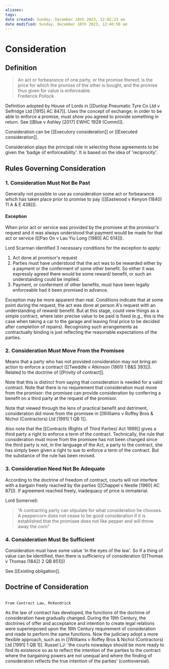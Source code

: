 ```yaml
---
aliases: 
tags: 
date created: Sunday, December 10th 2023, 12:02:23 am
date modified: Sunday, December 10th 2023, 12:40:50 am
---
```


# Consideration

## Definition

> An act or forbearance of one party, or the promise thereof, is the price for which the promise of the other is bought, and the promise thus given for value is enforceable.  
> Frederick Pollock

Definition adopted by House of Lords in [[Dunlop Pneumatic Tyre Co Ltd v Selfridge Ltd [1915] AC 847]]. Uses the concept of exchange; in order to be able to enforce a promise, must show you agreed to provide something in return. See [[Blue v Ashley [2017] EWHC 1928 (Comm)]].

Consideration can be [[Executory consideration]] or [[Executed consideration]].

Consideration plays the principal role in selecting those agreements to be given the 'badge of enforceability'. It is based on the idea of 'reciprocity'.

## Rules Governing Consideration

### 1. Consideration Must Not Be Past

Generally not possible to use as consideration some act or forbearance which has taken place prior to promise to pay ([[Eastwood v Kenyon (1840) 11 A & E 438]]).

#### Exception

When prior act or service was provided by the promisee at the promisor's request and it was always understood that payment would be made for that act or service ([[Pao On v Lau Yiu Long [1980] AC 614]]).

Lord Scarman identified 3 necessary conditions for the exception to apply:

1. Act done at promisor's request
2. Parties must have understood that the act was to be rewarded either by a payment or the conferment of some other benefit. So either it was expressly agreed there would be some reward/ benefit, or such an understanding could be implied.
3. Payment, or conferment of other benefits, must have been legally enforceable had it been promised in advance.

Exception may be more apparent than real. Conditions indicate that at some point during the request, the act was done at person A's request with an understanding of reward/ benefit. But at this stage, could view things as a simple contract, where later precise value to be paid is fixed (e.g., this is the case when taking a car to the garage and leaving final price to be decided after completion of repairs). Recognising such arrangements as contractually binding is just reflecting the reasonable expectations of the parties.

### 2. Consideration Must Move From the Promisee

Means that a party who has not provided consideration may not bring an action to enforce a contract ([[Tweddle v Atkinson (1861) 1 B&S 393]]). Related to the doctrine of [[Privity of contract]].

Note that this is distinct from saying that consideration is needed for a valid contract. Note that there is no requirement that consideration must move from the promisor: the promisee can provide consideration by conferring a benefit on a third party at the request of the promisor.

Note that viewed through the lens of practical benefit and detriment, consideration did move from the promisee in [[Williams v Roffey Bros & Nichol (Contractors) Ltd [1991] 1 QB 1]].

Also note that the [[Contracts (Rights of Third Parties) Act 1999]] gives a third party a right to enforce a term of the contract. Technically, the rule that consideration must move from the promisee has not been changed since the third party is not, in the language of the Act, a party to the contract, she has simply been given a right to sue to enforce a term of the contract. But the substance of the rule has been revised.

### 3. Consideration Need Not Be Adequate

According to the doctrine of freedom of contract, courts will not interfere with a bargain freely reached by the parties ([[Chappel v Nestle [1960] AC 87]]). If agreement reached freely, inadequacy of price is immaterial.

Lord Somervell:

> “A contracting party can stipulate for what consideration he chooses. A peppercorn does not cease to be good consideration if it is established that the promisee does not like pepper and will throw away the corn”

### 4. Consideration Must Be Sufficient

Consideration must have some value 'in the eyes of the law'. So if a thing of value can be identified, then there is sufficiency of consideration ([[Thomas v Thomas (1842) 2 QB 851]])

See [[Existing obligation]].

## Doctrine of Consideration

```ad-info

From Contract Law, McKendrick
```

As the law of contract has developed, the functions of the doctrine of consideration have gradually changed. During the 19th Century, the doctrines of offer and acceptance and intention to create legal relations were superimposed upon the 16th Century requirement of consideration and made to perform the same functions. Now the judiciary adopt a more flexible approach, such as in [[Williams v Roffey Bros & Nichol (Contractors) Ltd [1991] 1 QB 1]]. Russel LJ: 'the courts nowadays should be more ready to find its existence so as to reflect the intention of the parties to the contract where the bargaining powers are not unequal and where the finding of consideration reflects the true intention of the parties' (controversial).
